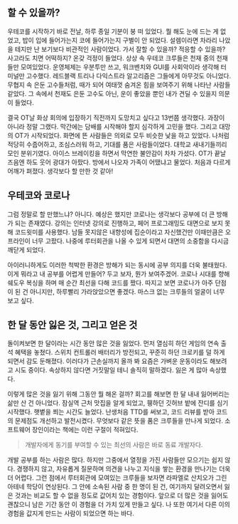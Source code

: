 
## 할 수 있을까?

우테코를 시작하기 바로 전날, 하루 종일 기분이 붕 떠 있었다. 뭘 해도 눈에 드는 게 없었고, 밥이 입에 들어가는지 코에 들어가는지 구별이 안 되었다. 설렘이라면 차라리 나았을 테지만 난 보기보다 비관적인 사람이었다. 가서 잘할 수 있을까? 적응할 수 있을까? 사고라도 치면 어떡하지? 온갖 걱정이 들었다. 상상 속 우테코 크루들은 천재 중의 천재들만 모여있었다. 운영체제는 우분투만 쓰고, 워크벤치와 GUI를 사회악이라 생각해 터미널만 고수했다. 레드블랙 트리나 다익스트라 알고리즘은 그들에게 아무것도 아니었다. 무협지 속 은둔 고수들처럼, 때가 되어 여태껏 숨겨온 힘을 보여주기 위해 나타난 사람들 같았다. 그 속에서 천재도 은둔 고수도 아닌, 운이 좋았을 뿐인 내가 견딜 수 있을지 의문이 들었다.

결국 OT날 화상 회의에 입장하기 직전까지 도망치고 싶다고 13번쯤 생각했다. 과장이 아니라 정말 그랬다. 막간에는 담배를 시작해야 할지 심각하게 고민을 했다. 그리고 대망의 OT가 시작되었다. 화면에 뜬 사람들은 의외로 모두 비슷한 낯을 하고 있었다. 나처럼 적당히 수줍어하고, 조심스러워 하고, 기대를 품은 사람들이었다. 대학교 새내기들끼리 모인 분위기였다. 아이스 브레이킹을 하면서 막연한 불안감이 차차 가셨다. OT가 끝날 즈음엔 하도 웃어 광대가 아팠다. 방에서 나오자 가족이 어땠냐고 물었다. 처음과 다르게 어깨가 펴졌다. 생각보다 할 만한 것 같아!

## 우테코와 코로나

그럼 정말로 할 만했느냐? 아니다. 예상은 했지만 코로나는 생각보다 공부에 더 큰 방해가 되는 존재였다. 강의는 인터넷 강의로 진행하고, 페어 프로그래밍도 대면으로 보지 못해 코드윗미를 사용했다. 남들 못지않은 내향성에 집순이라고 자신했건만 이때만큼은 오프라인이 너무 고팠다. 나중에 루터회관을 나올 수 있게 되면서 대면의 소중함을 다시금 깨닫게 되었다.

아이러니하게도 이러한 척박한 환경은 방해가 되는 동시에 공부 의지를 더욱 불태웠다. 이게 뭐라고 내 공부를 어렵게 만들어? 두고 보자, 뭔가 보여주겠어. 코로나 시대를 향해 쉐도우 복싱을 하며 매 순간 최선을 다해 코드를 짰다. 따지고 보면 코로나가 아주 단점이 된 건 아니지만, 하루빨리 가라앉았으면 좋겠다. 마스크 없는 크루들의 얼굴이 너무 보고 싶다.

## 한 달 동안 잃은 것, 그리고 얻은 것

돌이켜보면 한 달이라는 시간 동안 많은 것을 잃었다. 먼저 열심히 하던 게임의 연속 출석 혜택을 놓쳤다. 스위치 컨트롤러 배터리가 방전되고, 꾸준히 하던 크로키를 덜 하게 되면서 감도 둔해졌다. 이러다가 근손실까지 올까 봐 요즘은 가벼운 운동이라도 해보려고 시도 중이다. 속상하지 않다면 거짓말일 테니 솔직히 말하겠다. 잃은 게 많아 속상했다.

이렇게 많은 것을 잃기 위해 그동안 뭘 해온 걸까? 회고를 해보면 한 달 내내 잃어버리는 삶만 산 건 아니었다. 잠실역 근처 맛집을 알게 되었고, 휑하던 깃허브 밭에 잔디를 심기 시작했다. 햇볕을 쬐는 시간도 늘었다. 난생처음 TTD를 써보고, 코드 리뷰를 받아 코드의 문제점도 개선하고 발전시켰다. 무엇보다 같은 뜻을 품은 크루들을 만나게 되었다. 소프트웨어 장인이라는 책에는 이런 구절이 적혀있다.
> 개발자에게 동기를 부여할 수 있는 최선의 사람은 바로 동료 개발자다. 

개발 공부를 하는 사람은 많다. 하지만 그중에서 열정을 가진 사람들만 모으기는 쉽지 않다. 경쟁하지 않고, 자유롭게 질문하며 의견을 나누고 지식을 쌓는 환경을 만나기는 더욱더 어렵다. 그런 점에서 루터회관에 모여있는 크루들을 보자면 라파엘로 산치오가 그린 아테네 학당이 연상된다. 그 안에 소속된 사람 중 한 명이 된 건, 여기까지 달려오면서 잃은 것과는 비교도 할 수 없을 정도로 값어치 있는 경험이다. 앞으로 더 많은 것을 잃어도 괜찮으니 남은 기간 동안 이 경험을 더 가치 있게 만들고 싶다. 나 또한 여기서 다른 이의 경험을 값지게 만드는 사람이 되었으면 하는 바다.
